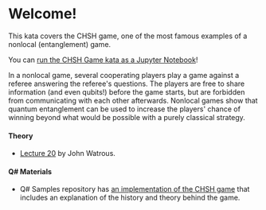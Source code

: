 # Welcome!

This kata covers the CHSH game, one of the most famous examples of a nonlocal
(entanglement) game. 

You can [run the CHSH Game kata as a Jupyter Notebook](https://mybinder.org/v2/gh/Microsoft/QuantumKatas/master?filepath=CHSHGame%2FCHSHGame.ipynb)!

In a nonlocal game, several cooperating players play a game against a referee answering the referee's questions. The players are free to share information
(and even qubits!) before the game starts, but are forbidden from communicating
with each other afterwards. Nonlocal games show that quantum entanglement can be
used to increase the players' chance of winning beyond what would be possible with a
purely classical strategy.

#### Theory

* [Lecture 20](https://cs.uwaterloo.ca/~watrous/CPSC519/LectureNotes/20.pdf) by
  John Watrous.

#### Q# Materials

* Q# Samples repository has [an implementation of the CHSH
  game](https://github.com/microsoft/Quantum/tree/master/samples/algorithms/chsh-game)
  that includes an explanation of the history and theory behind the game.
